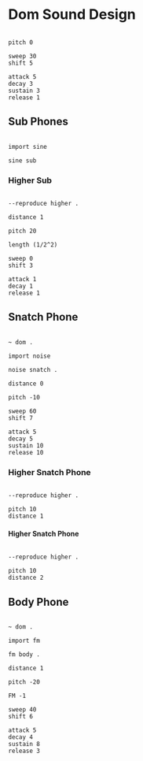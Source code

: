 # Dom Sound Design

```scenario oscilla

pitch 0

sweep 30
shift 5

attack 5
decay 3
sustain 3
release 1

```

## Sub Phones

```scenario oscilla

import sine

sine sub

```

### Higher Sub

```scenario xoscilla

--reproduce higher .

distance 1

pitch 20

length (1/2^2)

sweep 0
shift 3

attack 1
decay 1
release 1

```

## Snatch Phone

```scenario xoscilla

~ dom .

import noise

noise snatch .

distance 0

pitch -10

sweep 60
shift 7

attack 5
decay 5
sustain 10
release 10

```

### Higher Snatch Phone

```scenario xoscilla

--reproduce higher .

pitch 10
distance 1

```

#### Higher Snatch Phone

```scenario xoscilla

--reproduce higher .

pitch 10
distance 2

```

## Body Phone

```scenario xoscilla

~ dom .

import fm

fm body .

distance 1

pitch -20

FM -1

sweep 40
shift 6

attack 5
decay 4
sustain 8
release 3

```
